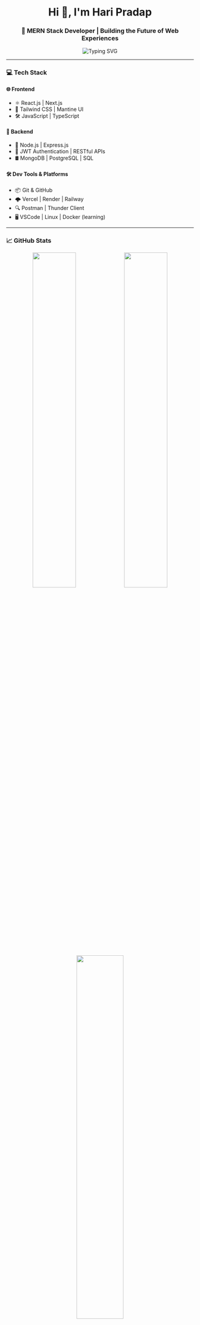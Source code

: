 <h1 align="center">Hi 👋, I'm Hari Pradap</h1>
<h3 align="center">🚀 MERN Stack Developer | Building the Future of Web Experiences</h3>

<p align="center">
  <img src="https://readme-typing-svg.demolab.com?font=Fira+Code&weight=500&size=24&duration=3000&pause=1000&center=true&vCenter=true&multiline=true&width=600&height=80&lines=Hi+%F0%9F%91%8B%2C+I'm+Hari+Pradap.;MERN+Stack+Developer+%F0%9F%94%A5;JavaScript+%7C+TypeScript+%7C+Next.js+Expert;Let's+Create+Amazing+Things+Together!" alt="Typing SVG" />
</p>

---

### 💻 Tech Stack

#### 🌐 Frontend
- ⚛️ React.js | Next.js
- 🎨 Tailwind CSS | Mantine UI
- 🛠️ JavaScript | TypeScript

#### 🧠 Backend
- 🧩 Node.js | Express.js
- 🔐 JWT Authentication | RESTful APIs
- 🛢️ MongoDB | PostgreSQL | SQL

#### 🛠️ Dev Tools & Platforms
- 📦 Git & GitHub
- 🌩️ Vercel | Render | Railway
- 🔍 Postman | Thunder Client
- 🖥️ VSCode | Linux | Docker (learning)

---

### 📈 GitHub Stats

<p align="center">
  <img src="https://github-readme-stats.vercel.app/api?username=haripradap03&show_icons=true&theme=radical&border_radius=12&custom_title=My%20GitHub%20Stats" width="48%" />
  <img src="https://github-readme-streak-stats.herokuapp.com/?user=haripradap03&theme=radical&border_radius=12" width="48%" />
</p>

<p align="center">
  <img src="https://github-readme-stats.vercel.app/api/top-langs/?username=haripradap03&layout=compact&theme=radical&border_radius=12" width="50%" />
</p>

---

### 📬 Connect With Me

<p align="center">
  <a href="https://www.linkedin.com/in/haripradap03/" target="_blank">
    <img src="https://img.shields.io/badge/LinkedIn-0A66C2?style=for-the-badge&logo=linkedin&logoColor=white" />
  </a>
  <a href="mailto:haripradap03@gmail.com" target="_blank">
    <img src="https://img.shields.io/badge/Gmail-D14836?style=for-the-badge&logo=gmail&logoColor=white" />
  </a>
  <a href="https://github.com/haripradap03" target="_blank">
    <img src="https://img.shields.io/badge/GitHub-181717?style=for-the-badge&logo=github&logoColor=white" />
  </a>
</p>

---

### 🧠 Fun Fact
> I turn ☕ coffee into quality code, and bugs into features. 🚀
